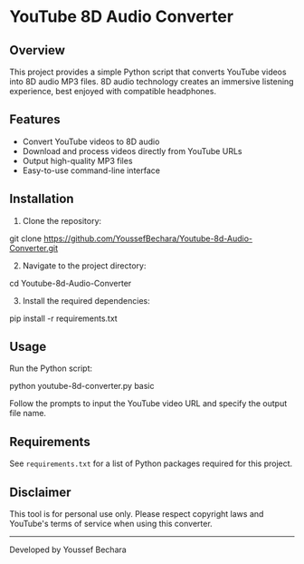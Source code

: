# YouTube 8D Audio Converter

## Overview

This project provides a simple Python script that converts YouTube videos into 8D audio MP3 files. 8D audio technology creates an immersive listening experience, best enjoyed with compatible headphones.

## Features

- Convert YouTube videos to 8D audio
- Download and process videos directly from YouTube URLs
- Output high-quality MP3 files
- Easy-to-use command-line interface

## Installation

1. Clone the repository:

git clone https://github.com/YoussefBechara/Youtube-8d-Audio-Converter.git


2. Navigate to the project directory:

cd Youtube-8d-Audio-Converter


3. Install the required dependencies:

pip install -r requirements.txt


## Usage

Run the Python script:

python youtube-8d-converter.py
basic


Follow the prompts to input the YouTube video URL and specify the output file name.

## Requirements

See `requirements.txt` for a list of Python packages required for this project.


## Disclaimer

This tool is for personal use only. Please respect copyright laws and YouTube's terms of service when using this converter.

---

Developed by Youssef Bechara
